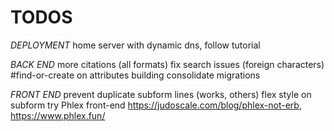# TODOS

*DEPLOYMENT*
home server with dynamic dns, follow tutorial

*BACK END*
more citations (all formats)
fix search issues (foreign characters)
#find-or-create on attributes building
consolidate migrations

*FRONT END*
prevent duplicate subform lines (works, others)
flex style on subform
try Phlex front-end https://judoscale.com/blog/phlex-not-erb, https://www.phlex.fun/
